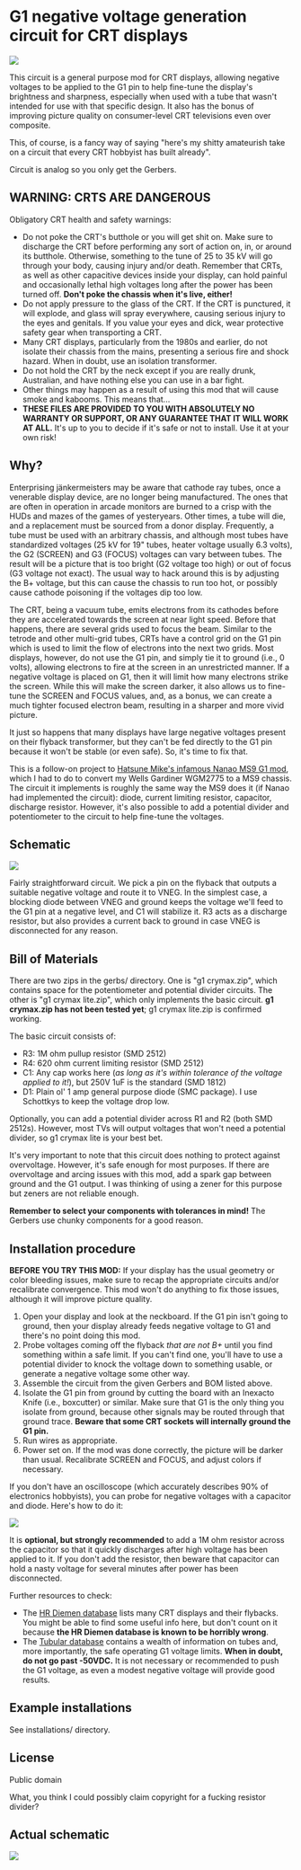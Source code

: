# G1 negative voltage generation circuit for CRT displays

![](g1crymaxlite.jpg)

This circuit is a general purpose mod for CRT displays, allowing negative voltages to be applied to the G1 pin to help
fine-tune the display's brightness and sharpness, especially when used with a tube that wasn't intended for use with
that specific design. It also has the bonus of improving picture quality on consumer-level CRT televisions even over
composite.

This, of course, is a fancy way of saying "here's my shitty amateurish take on a circuit that every CRT hobbyist has built already".

Circuit is analog so you only get the Gerbers.

## WARNING: CRTS ARE DANGEROUS

Obligatory CRT health and safety warnings:

* Do not poke the CRT's butthole or you will get shit on. Make sure to discharge the CRT before performing any sort of action on, in, or around its butthole. Otherwise, something to the tune of 25 to 35 kV will go through your body, causing injury and/or death. Remember that CRTs, as well as other capacitive devices inside your display, can hold painful and occasionally lethal high voltages long after the power has been turned off. **Don't poke the chassis when it's live, either!**
* Do not apply pressure to the glass of the CRT. If the CRT is punctured, it will explode, and glass will spray everywhere, causing serious injury to the eyes and genitals. If you value your eyes and dick, wear protective safety gear when transporting a CRT.
* Many CRT displays, particularly from the 1980s and earlier, do not isolate their chassis from the mains, presenting a serious fire and shock hazard. When in doubt, use an isolation transformer.
* Do not hold the CRT by the neck except if you are really drunk, Australian, and have nothing else you can use in a bar fight.
* Other things may happen as a result of using this mod that will cause smoke and kabooms. This means that...
* **THESE FILES ARE PROVIDED TO YOU WITH ABSOLUTELY NO WARRANTY OR SUPPORT, OR ANY GUARANTEE THAT IT WILL WORK AT ALL.** It's up to you to decide if it's safe or not to install. Use it at your own risk!

## Why?

Enterprising jänkermeisters may be aware that cathode ray tubes, once a venerable display device, are no longer being manufactured.
The ones that are often in operation in arcade monitors are burned to a crisp with the HUDs and mazes of the games of yesteryears.
Other times, a tube will die, and a replacement must be sourced from a donor display. Frequently, a tube must be used with an
arbitrary chassis, and although most tubes have standardized voltages (25 kV for 19" tubes, heater voltage usually 6.3 volts),
the G2 (SCREEN) and G3 (FOCUS) voltages can vary between tubes. The result will be a picture that is too bright (G2 voltage
too high) or out of focus (G3 voltage not exact). The usual way to hack around this is by adjusting the B+ voltage, but this
can cause the chassis to run too hot, or possibly cause cathode poisoning if the voltages dip too low.

The CRT, being a vacuum tube, emits electrons from its cathodes before they are accelerated towards the screen at near light speed.
Before that happens, there are several grids used to focus the beam. Similar to the tetrode and other multi-grid tubes, CRTs have a
control grid on the G1 pin which is used to limit the flow of electrons into the next two grids. Most displays, however, do not use
the G1 pin, and simply tie it to ground (i.e., 0 volts), allowing electrons to fire at the screen in an unrestricted manner.
If a negative voltage is placed on G1, then it will limit how many electrons strike the screen. While this will make the screen darker,
it also allows us to fine-tune the SCREEN and FOCUS values, and, as a bonus, we can create a much tighter focused electron beam,
resulting in a sharper and more vivid picture.

It just so happens that many displays have large negative voltages present on their flyback transformer, but they can't be fed
directly to the G1 pin because it won't be stable (or even safe). So, it's time to fix that.

This is a follow-on project to [Hatsune Mike's infamous Nanao MS9 G1 mod](https://mikejmoffitt.com/pages/ms9-hax/#g1mod), which I
had to do to convert my Wells Gardiner WGM2775 to a MS9 chassis. The circuit it implements is roughly the same way the MS9 does it
(if Nanao had implemented the circuit): diode, current limiting resistor, capacitor, discharge resistor. However, it's also possible
to add a potential divider and potentiometer to the circuit to help fine-tune the voltages.

## Schematic

![](schematic.png)

Fairly straightforward circuit. We pick a pin on the flyback that outputs a suitable negative voltage and route it to VNEG. In the simplest case,
a blocking diode between VNEG and ground keeps the voltage we'll feed to the G1 pin at a negative level, and C1 will stabilize it. R3 acts as a
discharge resistor, but also provides a current back to ground in case VNEG is disconnected for any reason.

## Bill of Materials

There are two zips in the gerbs/ directory. One is "g1 crymax.zip", which contains space for the potentiometer and potential divider circuits.
The other is "g1 crymax lite.zip", which only implements the basic circuit. **g1 crymax.zip has not been tested yet**; g1 crymax lite.zip is confirmed working.

The basic circuit consists of:

* R3: 1M ohm pullup resistor (SMD 2512)
* R4: 620 ohm current limiting resistor (SMD 2512)
* C1: Any cap works here (*as long as it's within tolerance of the voltage applied to it!*), but 250V 1uF is the standard (SMD 1812)
* D1: Plain ol' 1 amp general purpose diode (SMC package). I use Schottkys to keep the voltage drop low.

Optionally, you can add a potential divider across R1 and R2 (both SMD 2512s). However, most TVs will output voltages that won't need a potential divider, so g1 crymax lite is your best bet.

It's very important to note that this circuit does nothing to protect against overvoltage. However, it's safe enough for most purposes. If there are overvoltage and arcing
issues with this mod, add a spark gap between ground and the G1 output. I was thinking of using a zener for this purpose but zeners are not reliable enough.

**Remember to select your components with tolerances in mind!** The Gerbers use chunky components for a good reason.

## Installation procedure

**BEFORE YOU TRY THIS MOD:** If your display has the usual geometry or color bleeding issues, make sure to recap the appropriate circuits and/or recalibrate convergence. This mod won't do anything to fix those issues, although it will improve picture quality.

1. Open your display and look at the neckboard. If the G1 pin isn't going to ground, then your display already feeds negative voltage to G1 and there's no point doing this mod.
2. Probe voltages coming off the flyback _that are not B+_ until you find something within a safe limit. If you can't find one, you'll have to use a potential divider to knock the voltage down to something usable, or generate a negative voltage some other way.
3. Assemble the circuit from the given Gerbers and BOM listed above.
4. Isolate the G1 pin from ground by cutting the board with an Inexacto Knife (i.e., boxcutter) or similar. Make sure that G1 is the only thing you isolate from ground, because other signals may be routed through that ground trace. **Beware that some CRT sockets will internally ground the G1 pin.**
5. Run wires as appropriate.
6. Power set on. If the mod was done correctly, the picture will be darker than usual. Recalibrate SCREEN and FOCUS, and adjust colors if necessary.

If you don't have an oscilloscope (which accurately describes 90% of electronics hobbyists), you can probe for negative voltages with a capacitor and diode. Here's how to do it:

![](probe.jpg)

It is **optional, but strongly recommended** to add a 1M ohm resistor across the capacitor so that it quickly discharges after high voltage has been applied to it. If you don't add the resistor, then beware that capacitor can hold a nasty voltage for several minutes after power has been disconnected.

Further resources to check:
* The [HR Diemen database](https://www.hrdiemen.com/search/index) lists many CRT displays and their flybacks. You might be able to find some useful info here, but don't count on it because **the HR Diemen database is known to be horribly wrong**.
* The [Tubular database](https://tubular.atomized.org) contains a wealth of information on tubes and, more importantly, the safe operating G1 voltage limits. **When in doubt, do not go past -50VDC.** It is not necessary or recommended to push the G1 voltage, as even a modest negative voltage will provide good results.

## Example installations

See installations/ directory.

## License

Public domain

What, you think I could possibly claim copyright for a fucking resistor divider?

## Actual schematic

![](realschematic.png)
